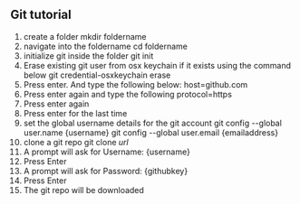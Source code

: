 ## Git tutorial
1. create a folder
    mkdir foldername
2. navigate into the foldername
    cd foldername
3. initialize git inside the folder
    git init
4. Erase existing git user from osx keychain if it exists using the command below
    git credential-osxkeychain erase 
5. Press enter. And type the following below:
    host=github.com
6. Press enter again and type the following
    protocol=https
7. Press enter again
8. Press enter for the last time
9. set the global username details for the git account
    git config --global user.name {username}
    git config --global user.email {emailaddress}
10. clone a git repo
    git clone _url_
11. A prompt will ask for Username: {username}
12. Press Enter
13. A prompt will ask for Password: {githubkey}
14. Press Enter
15. The git repo will be downloaded
